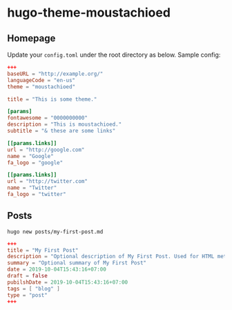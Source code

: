 # hugo-theme-moustachioed

## Homepage

Update your `config.toml` under the root directory as below. Sample config:

```toml
+++
baseURL = "http://example.org/"
languageCode = "en-us"
theme = "moustachioed"

title = "This is some theme."

[params]
fontawesome = "0000000000"
description = "This is moustachioed."
subtitle = "& these are some links"

[[params.links]]
url = "http://google.com"
name = "Google"
fa_logo = "google"

[[params.links]]
url = "http://twitter.com"
name = "Twitter"
fa_logo = "twitter"
```

## Posts

`hugo new posts/my-first-post.md`


```toml
+++
title = "My First Post"
description = "Optional description of My First Post. Used for HTML meta tags."
summary = "Optional summary of My First Post"
date = 2019-10-04T15:43:16+07:00
draft = false
pubilshDate = 2019-10-04T15:43:16+07:00
tags = [ "blog" ]
type = "post"
+++
```
